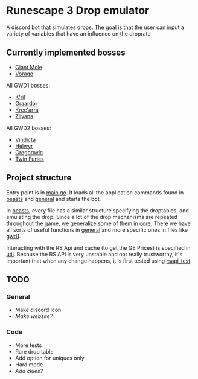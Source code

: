# Runescape 3 Drop emulator

A discord bot that simulates drops. 
The goal is that the user can input a variety of variables that have an influence on the droprate

## Currently implemented bosses

- [Giant Mole]('./runescape/beasts/giantmole.go)
- [Vorago]('./runescape/beasts/vorago.go)

All GWD1 bosses:
- [K'ril](./runescape/beasts/kril.go)
- [Graardor](./runescape/beasts/graardor.go)
- [Kree'arra](./runescape/beasts/kreearra.go)
- [Zilyana](./runescape/beasts/zilyana.go)

All GWD2 bosses:
- [Vindicta](./runescape/beasts/vindicta.go)
- [Helwyr](./runescape/beasts/helwyr.go)
- [Gregorovic](./runescape/beasts/gregorovic.go)
- [Twin Furies](./runescape/beasts/twinfuries.go)

## Project structure

Entry point is in [main.go](./main.go). It loads all the application commands found in [beasts](./runescape/beasts) and [general](./general) and starts the bot.

In [beasts](./runescape/beasts), every file has a similar structure specifying the droptables, and emulating the drop. Since a lot of the drop mechanisms are repeated throughout the game, we generalize some of them in [core](./runescape/core). There we have all sorts of useful functions in [general](./runescape/core/general.go) and more specific ones in files like [gwd1](./runescape/core/gwd1.go).

Interacting with the RS Api and cache (to get the GE Prices) is specified in [util]('./runescape/util). Because the RS API is very unstable and not really trustworthy, it's important that when any change happens, it is first tested using [rsapi_test]('./runescape/util/rsapi_test.go).

## TODO

### General

- Make discord icon
- _Make website?_

### Code

- More tests
- Rare drop table
- Add option for uniques only
- Hard mode
- _Add clues?_
